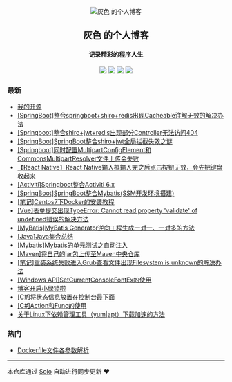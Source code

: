 <p align="center"><img alt="灰色 的个人博客" src="https://static.b3log.org/images/brand/solo-32.png"></p><h2 align="center">
灰色 的个人博客
</h2>

<h4 align="center">记录精彩的程序人生</h4>
<p align="center"><a title="灰色 的个人博客" target="_blank" href="https://github.com/huiseDT/solo-blog"><img src="https://img.shields.io/github/last-commit/huiseDT/solo-blog.svg?style=flat-square&color=FF9900"></a>
<a title="GitHub repo size in bytes" target="_blank" href="https://github.com/huiseDT/solo-blog"><img src="https://img.shields.io/github/repo-size/huiseDT/solo-blog.svg?style=flat-square"></a>
<a title="Solo Version" target="_blank" href="https://github.com/b3log/solo/releases"><img src="https://img.shields.io/badge/solo-3.6.5-f1e05a.svg?style=flat-square&color=blueviolet"></a>
<a title="Hits" target="_blank" href="https://github.com/b3log/hits"><img src="https://hits.b3log.org/huiseDT/solo-blog.svg"></a></p>

### 最新

* [我的开源](https://blog.loverot.cn/my-github-repos)
* [[SpringBoot]整合springboot+shiro+redis出现Cacheable注解无效的解决办法](https://blog.loverot.cn/articles/2019/10/20/1571563508137.html)
* [[Springboot]整合shiro+jwt+redis出现部分Controller无法访问404](https://blog.loverot.cn/articles/2019/10/20/1571558313117.html)
* [[SpringBoot]SpringBoot整合shiro+jwt全局拦截失效之谜](https://blog.loverot.cn/articles/2019/10/19/1571505432202.html)
* [[Springboot]同时配置MultipartConfigElement和CommonsMultipartResolver文件上传会失败](https://blog.loverot.cn/articles/2019/09/29/1569779588770.html)
* [【React Native】React Native输入框输入完之后点击按钮无效，会先把键盘收起来](https://blog.loverot.cn/articles/2019/07/14/1563105184763.html)
* [[Activiti]Springboot整合Activiti 6.x](https://blog.loverot.cn/articles/2019/05/08/1557276824508.html)
* [[SpringBoot]SpringBoot整合Mybatis(SSM开发环境搭建)](https://blog.loverot.cn/articles/2019/03/25/1553534613838.html)
* [[笔记]Centos7下Docker的安装教程](https://blog.loverot.cn/articles/2019/03/23/1553334199771.html)
* [[Vue]表单提交出现TypeError: Cannot read property 'validate' of undefined错误的解决方法](https://blog.loverot.cn/articles/2019/03/15/1552643268117.html)
* [[MyBatis]MyBatis Generator逆向工程生成一对一、一对多的方法](https://blog.loverot.cn/articles/2019/03/13/1552489229848.html)
* [[Java]Java集合总结](https://blog.loverot.cn/articles/2019/02/24/1551001070247.html)
* [[Mybatis]Mybatis的单元测试之自动注入](https://blog.loverot.cn/articles/2019/02/26/1551175569626.html)
* [[Maven]将自己的jar包上传至Maven中央仓库](https://blog.loverot.cn/articles/2019/02/26/1551170237295.html)
* [[笔记]重装系统失败进入Grub查看文件出现Filesystem is unknown的解决办法](https://blog.loverot.cn/articles/2019/02/19/1550578760649.html)
* [[Windows API]SetCurrentConsoleFontEx的使用](https://blog.loverot.cn/articles/2019/02/13/1550090862509.html)
* [博客开启小绿锁啦](https://blog.loverot.cn/articles/2019/02/08/1549636124345.html)
* [[C#]将状态信息放置在控制台最下面](https://blog.loverot.cn/articles/2019/02/06/1549473707457.html)
* [[C#]Action和Func的使用](https://blog.loverot.cn/articles/2019/02/04/1549294282380.html)
* [关于Linux下依赖管理工具（yum|apt）下载加速的方法](https://blog.loverot.cn/articles/2019/02/04/1549254311748.html)

### 热门

* [Dockerfile文件各参数解析](https://blog.loverot.cn/articles/2019/02/03/1549173204338.html)



---

本仓库通过 [Solo](https://github.com/b3log/solo) 自动进行同步更新 ❤️ 